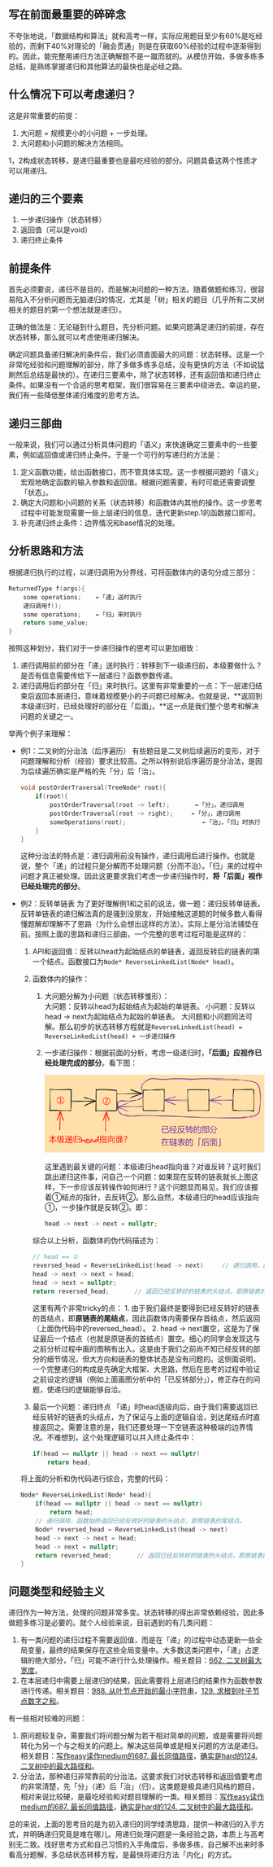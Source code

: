 ## 写在前面最重要的碎碎念

不夸张地说，「数据结构和算法」就和高考一样，实际应用题目至少有60%是吃经验的，而剩下40%对理论的「融会贯通」则是在获取60%经验的过程中逐渐得到的。因此，能完整用递归方法正确解题不是一蹴而就的。从模仿开始，多做多练多总结，是熟练掌握递归和其他算法的最快也是必经之路。

## 什么情况下可以考虑递归？

这是非常重要的前提：

1. 大问题 = 规模更小的小问题 + 一步处理。
2. 大问题和小问题的解决方法相同。

1，2构成状态转移，是递归最重要也是最吃经验的部分。问题具备这两个性质才可以用递归。

## 递归的三个要素

1. 一步递归操作（状态转移）
2. 返回值（可以是void）
3. 递归终止条件

## 前提条件

首先必须要说，递归不是目的，而是解决问题的一种方法。随着做题和练习，很容易陷入不分析问题而无脑递归的情况，尤其是「树」相关的题目（几乎所有二叉树相关的题目的第一个想法就是递归）。

正确的做法是：无论碰到什么题目，先分析问题。如果问题满足递归的前提，存在状态转移，那么就可以考虑使用递归解决。

确定问题具备递归解决的条件后，我们必须直面最大的问题：状态转移。这是一个非常吃经验和问题理解的部分，除了多做多练多总结，没有更快的方法（不如说猛刷然后总结是最快的）。在递归三要素中，除了状态转移，还有返回值和递归终止条件。如果没有一个合适的思考框架，我们很容易在三要素中绕进去。幸运的是，我们有一些降低整体递归难度的思考方法。

## 递归三部曲

一般来说，我们可以通过分析具体问题的「语义」来快速确定三要素中的一些要素，例如返回值或递归终止条件。于是一个可行的写递归的方法是：

1. 定义函数功能，给出函数接口，而不管具体实现。这一步根据问题的「语义」宏观地确定函数的输入参数和返回值。根据问题需要，有时可能还需要调整「状态」。
2. 确定大问题和小问题的关系（状态转移）和函数体内其他的操作。这一步思考过程中可能发现需要一些上层递归的信息，迭代更新step.1的函数接口即可。
3. 补充递归终止条件：边界情况和base情况的处理。

## 分析思路和方法

根据递归执行的过程，以递归调用为分界线，可将函数体内的语句分成三部分：

``` c++
ReturnedType f(args){
	some operations;    ←「递」送时执行
	递归调用f();
	some operations;    ←「归」来时执行
	return some_value;
}
```

按照这种划分，我们对于一步递归操作的思考可以更加细致：

1. 递归调用前的部分在「递」送时执行：转移到下一级递归前，本级要做什么？是否有信息需要传给下一层递归？函数参数传递。
2. 递归调用后的部分在「归」来时执行。这里有非常重要的一点：下一层递归结束后返回本层递归，意味着规模更小的子问题已经解决。也就是说，**返回到本级递归时，已经处理好的部分在「后面」。**这一点是我们整个思考和解决问题的关键之一。

举两个例子来理解：

+ 例1：二叉树的分治法（后序遍历）
	有些题目是二叉树后续遍历的变形，对于问题理解和分析（经验）要求比较高。之所以特别说后序遍历是分治法，是因为后续遍历确实是严格的先「分」后「治」。

	``` c++
	void postOrderTraversal(TreeNode* root){
		if(root){
			postOrderTraversal(root -> left);		←「分」，递归调用
			postOrderTraversal(root -> right);	   ←「分」，递归调用
			someOperations(root);					  ←「治」，「归」时执行
		}
	}
	```

	这种分治法的特点是：递归调用前没有操作，递归调用后进行操作。也就是说，整个「递」的过程只是分解而不处理问题（分而不治）。「归」来的过程中问题才真正被处理。因此这更要求我们考虑一步递归操作时，**将「后面」视作已经处理完的部分**。

+ 例2：反转单链表
	为了更好理解例1和之前的说法，做一题：递归反转单链表。
	反转单链表的递归解法真的是骚到没朋友，开始接触这道题的时候多数人看得懂题解却理解不了思路（为什么会想出这样的方法）。实际上是分治法铺垫在前。按照上面的思路和递归三部曲，一个完整的思考过程可能是这样的：

    1. API和返回值：反转以head为起始结点的单链表，返回反转后的链表的第一个结点。函数接口为`Node* ReverseLinkedList(Node* head)`。
    2. 函数体内的操作：
		1. 大问题分解为小问题（状态转移雏形）：  
			大问题：反转以head为起始结点为起始的单链表。
			小问题：反转以head -> next为起始结点为起始的单链表。
			大问题和小问题同法可解。那么初步的状态转移方程就是`ReverseLinkedList(head) = ReverseLinkedList(head) + 一步递归操作`
		2. 一步递归操作：根据前面的分析，考虑一级递归时，**「后面」应视作已经处理完成的部分**。看下图：

			![递归反转单链表](./递归的一点思考/递归反转单链表.png)

			这里遇到最关键的问题：本级递归head指向谁？对谁反转？这时我们跳出递归这件事，问自己一个问题：如果现在反转的链表就长上图这样，下一步应该反转操作如何进行？这个问题显而易见，我们应该握着①结点的指针，去反转②。那么自然，本级递归的head应该指向①，一步操作就是反转②。即：

			``` c++
			head -> next -> next = nullptr;
			```

		综合以上分析，函数体的伪代码描述为：

		``` c++
		// head == ①
		reversed_head = ReverseLinkedList(head -> next)		// 递归调用，函数始终返回已经反转好的链表的头结点，即原链表的尾结点。
		head -> next -> next = head;
		head -> next = nullptr;
		return reversed_head;		// 返回已经反转好的链表的头结点，即原链表的尾结点。
		```
		
		这里有两个非常tricky的点：
      		1. 由于我们最终是要得到已经反转好的链表的首结点，即**原链表的尾结点**，因此函数体内需要保存首结点，然后返回（上面伪代码中的reversed_head）。
      		2. head -> next置空，这是为了保证最后一个结点（也就是原链表的首结点）置空。细心的同学会发现这与之前分析过程中画的图稍有出入。这是由于我们之前尚不知已经反转的部分的细节情况，但大方向和链表的整体状态是没有问题的。这侧面说明，一个完整递归的构成是先确定大框架、大思路，然后在思考的过程中验证之前设定的逻辑（例如上面画图分析中的「已反转部分」），修正存在的问题，使递归的逻辑能够自洽。

    3. 最后一个问题：递归终点
		「递」时head逐级向后，由于我们需要返回已经反转好的链表的头结点，为了保证与上面的逻辑自洽，到达尾结点时直接返回之。需要注意的是，我们还要处理一下空链表这种极端的边界情况。不难想到，这个处理逻辑可以并入终止条件中：

		``` c++
		if(head == nullptr || head -> next == nullptr)
			return head;
		```

	将上面的分析和伪代码进行综合，完整的代码：

	``` c++
	Node* ReverseLinkedList(Node* head){
		if(head == nullptr || head -> next == nullptr)
			return head;
		// 递归调用，函数始终返回已经反转好的链表的头结点，即原链表的尾结点。
		Node* reversed_head = ReverseLinkedList(head -> next)
		head -> next -> next = head;
		head -> next = nullptr;
		return reversed_head;		// 返回已经反转好的链表的头结点，即原链表的尾结点。
	}
	```

## 问题类型和经验主义

递归作为一种方法，处理的问题非常多变。状态转移的得出非常依赖经验，因此多做题多练习是必要的。就个人经验来说，目前遇到的有几类问题：

1. 有一类问题的递归过程不需要返回值，而是在「递」的过程中动态更新一些全局变量，最终的结果保存在这些全局变量中。大多数这类问题中，「递」占逻辑的绝大部分，「归」可能不进行什么处理操作。相关题目：[662. 二叉树最大宽度][662]。
2. 在本层递归中需要上层递归的结果，因此需要将上层递归的结果作为函数参数进行传递。相关题目：[988. 从叶节点开始的最小字符串][988]，[129. 求根到叶子节点数字之和][129]。

有一些相对较难的问题：

1. 原问题较复杂，需要我们将问题分解为若干相对简单的问题，或是需要将问题转化为另一个与之相关的问题上。解决这些简单或是相关问题的方法是递归。相关题目：[写作easy读作medium的687. 最长同值路径][687]，[确实是hard的124. 二叉树中的最大路径和][124]。
2. 分治法，那种递归非常靠前的分治法。这要求我们对状态转移和返回值要考虑的非常清楚，先「分」（递）后「治」（归）。这类题是极具递归风格的题目，相对来说比较硬，是最吃经验和对题目理解的一类。相关题目：[写作easy读作medium的687. 最长同值路径][687]，[确实是hard的124. 二叉树中的最大路径和][124]。

总的来说，上面的思考目的是为初入递归的同学缕清思路，提供一种递归的入手方式，并明确递归究竟是难在哪儿。用递归处理问题是一条经验之路，本质上与高考别无二致。找好思考方式和自己习惯的入手角度后，多做多练，自己解不出来时多看高分题解，多总结状态转移方程，是最快将递归方法「内化」的方式。

[662]: ../leetcode/递归（树）/important-and-classical/M-662.二叉树最大宽度.md
[988]: ../leetcode/递归（树）/important-and-classical/M-988.从叶结点开始的最小字符串.md
[129]: ../leetcode/递归（树）/important-and-classical/M-129.求根到叶子节点数字之和.md
[687]: ../leetcode/递归（树）/Divide-and-Conquer/E(M)-687.最长同值路径.md
[124]: ../leetcode/递归（树）/Divide-and-Conquer/H-124.最大路径和.md
